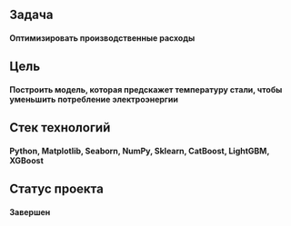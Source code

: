 ## Задача

#### Оптимизировать производственные расходы

## Цель
#### Построить модель, которая предскажет температуру стали, чтобы уменьшить потребление электроэнергии

## Стек технологий
#### Python, Matplotlib, Seaborn, NumPy, Sklearn, CatBoost, LightGBM, XGBoost

## Статус проекта
#### Завершен
